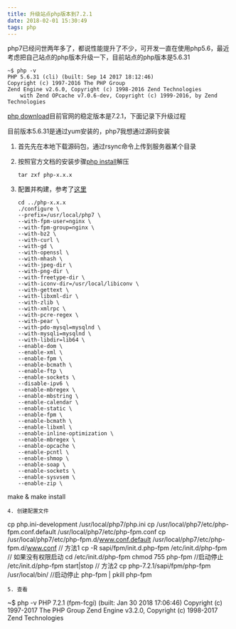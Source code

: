 ```yaml
---
title: 升级站点php版本到7.2.1
date: 2018-02-01 15:30:49
tags: php
---
```


php7已经问世两年多了，都说性能提升了不少，可开发一直在使用php5.6，最近考虑把自己站点的php版本升级一下，目前站点的php版本是5.6.31

```
~$ php -v
PHP 5.6.31 (cli) (built: Sep 14 2017 18:12:46)
Copyright (c) 1997-2016 The PHP Group
Zend Engine v2.6.0, Copyright (c) 1998-2016 Zend Technologies
    with Zend OPcache v7.0.6-dev, Copyright (c) 1999-2016, by Zend Technologies
```

[php download](http://php.net/downloads.php)目前官网的稳定版本是7.2.1，下面记录下升级过程

<!-- more -->

目前版本5.6.31是通过yum安装的，php7我想通过源码安装

1. 首先先在本地下载源码包，通过rsync命令上传到服务器某个目录
2. 按照官方文档的安装步骤[php install](http://php.net/manual/zh/install.unix.nginx.php)解压
   
   ```
   tar zxf php-x.x.x
   ```
3. 配置并构建，参考了[这里](http://blog.51cto.com/jinchuang/1897385)
   
   ```
   cd ../php-x.x.x
   ./configure \
   --prefix=/usr/local/php7 \
   --with-fpm-user=nginx \
   --with-fpm-group=nginx \
   --with-bz2 \
   --with-curl \
   --with-gd \
   --with-openssl \
   --with-mhash \
   --with-jpeg-dir \
   --with-png-dir \
   --with-freetype-dir \
   --with-iconv-dir=/usr/local/libiconv \
   --with-gettext \
   --with-libxml-dir \
   --with-zlib \
   --with-xmlrpc \
   --with-pcre-regex \
   --with-pear \
   --with-pdo-mysql=mysqlnd \
   --with-mysqli=mysqlnd \
   --with-libdir=lib64 \
   --enable-dom \
   --enable-xml \
   --enable-fpm \
   --enable-bcmath \
   --enable-ftp \
   --enable-sockets \
   --disable-ipv6 \
   --enable-mbregex \
   --enable-mbstring \
   --enable-calendar \
   --enable-static \
   --enable-fpm \
   --enable-bcmath \
   --enable-libxml \
   --enable-inline-optimization \
   --enable-mbregex \
   --enable-opcache \
   --enable-pcntl \
   --enable-shmop \
   --enable-soap \
   --enable-sockets \
   --enable-sysvsem \
   --enable-zip \
   ```

make & make install

```
4. 创建配置文件
```

cp php.ini-development /usr/local/php7/php.ini
cp /usr/local/php7/etc/php-fpm.conf.default /usr/local/php7/etc/php-fpm.conf
cp /usr/local/php7/etc/php-fpm.d/www.conf.default /usr/local/php7/etc/php-fpm.d/www.conf
// 方法1
cp -R sapi/fpm/init.d.php-fpm /etc/init.d/php-fpm
// 如果没有权限启动
cd /etc/init.d/php-fpm
chmod 755 php-fpm
//启动停止
/etc/init.d/php-fpm start|stop
// 方法2
cp php-7.2.1/sapi/fpm/php-fpm /usr/local/bin/
//启动停止
php-fpm | pkill php-fpm

```
5. 查看
```

~$ php -v
PHP 7.2.1 (fpm-fcgi) (built: Jan 30 2018 17:06:46)
Copyright (c) 1997-2017 The PHP Group
Zend Engine v3.2.0, Copyright (c) 1998-2017 Zend Technologies
```
